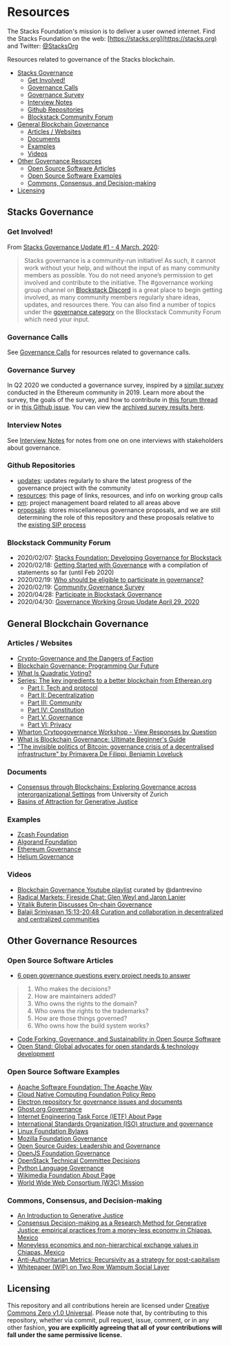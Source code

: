 # Resources

The Stacks Foundation's mission is to deliver a user owned internet.  Find the Stacks Foundation on the web: [https://stacks.org](https://stacks.org) and Twitter: [@StacksOrg](https://twitter.com/StacksOrg)

Resources related to governance of the Stacks blockchain.

<!-- TOC -->

- [Stacks Governance](#stacks-governance)
  - [Get Involved!](#get-involved)
  - [Governance Calls](#governance-calls)
  - [Governance Survey](#governance-survey)
  - [Interview Notes](#interview-notes)
  - [Github Repositories](#github-repositories)
  - [Blockstack Community Forum](#blockstack-community-forum)
- [General Blockchain Governance](#general-blockchain-governance)
  - [Articles / Websites](#articles--websites)
  - [Documents](#documents)
  - [Examples](#examples)
  - [Videos](#videos)
- [Other Governance Resources](#other-governance-resources)
  - [Open Source Software Articles](#open-source-software-articles)
  - [Open Source Software Examples](#open-source-software-examples)
  - [Commons, Consensus, and Decision-making](#commons-consensus-and-decision-making)
- [Licensing](#licensing)

<!-- /TOC -->

## Stacks Governance

### Get Involved!

From [Stacks Governance Update #1 - 4 March, 2020](https://github.com/stacksgov/updates/blob/master/updates/20200304-update-001.md):

> Stacks governance is a community-run initiative! As such, it cannot work without your help, and without the input of as many community members as possible. You do not need anyone’s permission to get involved and contribute to the initiative. The #governance working group channel on [Blockstack Discord](https://discordapp.com/invite/ny6wGkx) is a great place to begin getting involved, as many community members regularly share ideas, updates, and resources there. You can also find a number of topics under the [governance category](https://forum.blockstack.org/c/governance) on the Blockstack Community Forum which need your input.

### Governance Calls

See [Governance Calls](calls/README.md) for resources related to governance calls.

### Governance Survey

In Q2 2020 we conducted a governance survey, inspired by a [similar survey](https://medium.com/coinmonks/ethereum-governance-survey-results-c67c11695f2a) conducted in the Ethereum community in 2019. Learn more about the survey, the goals of the survey, and how to contribute in [this forum thread](https://forum.blockstack.org/t/community-governance-survey/10387) or in [this Github issue](https://github.com/stacksgov/pm/issues/1). You can view the [archived survey results here](survey/).

### Interview Notes

See [Interview Notes](interviews/) for notes from one on one interviews with stakeholders about governance.

### Github Repositories

- [updates](https://github.com/stacksgov/updates): updates regularly to share the latest progress of the governance project with the community
- [resources](https://github.com/stacksgov/resources): this page of links, resources, and info on working group calls
- [pm](https://github.com/stacksgov/pm/projects/1): project management board related to all areas above
- [proposals](https://github.com/stacksgov/proposals): stores miscellaneous governance proposals, and we are still determining the role of this repository and these proposals relative to the [existing SIP process](https://github.com/blockstack/stacks-blockchain/blob/master/sip/sip-000-stacks-improvement-proposal-process.md)

### Blockstack Community Forum

- 2020/02/07: [Stacks Foundation: Developing Governance for Blockstack](https://forum.blockstack.org/t/stacks-foundation-developing-governance-for-blockstack/10335)
- 2020/02/18: [Getting Started with Governance](https://forum.blockstack.org/t/getting-started-with-governance/10380) with a compilation of statements so far (until Feb 2020)
- 2020/02/19: [Who should be eligible to participate in governance?](https://forum.blockstack.org/t/who-should-be-eligible-to-participate-in-governance/10386)
- 2020/02/19: [Community Governance Survey](https://forum.blockstack.org/t/community-governance-survey/10387)
- 2020/04/28: [Participate in Blockstack Governance](https://forum.blockstack.org/t/participate-in-blockstack-governance-take-the-stacks-governance-survey/10742)
- 2020/04/30: [Governance Working Group Update April 29, 2020](https://forum.blockstack.org/t/governance-working-group-update-april-29-2020/10754)

## General Blockchain Governance

### Articles / Websites

- [Crypto-Governance and the Dangers of Faction](https://medium.com/@BuckPerley/crypto-governance-f1318affbbe0)
- [Blockchain Governance: Programming Our Future](https://medium.com/@FEhrsam/blockchain-governance-programming-our-future-c3bfe30f2d74)
- [What Is Quadratic Voting?](https://towardsdatascience.com/what-is-quadratic-voting-4f81805d5a06)
- [Series: The key ingredients to a better blockchain from Etherean.org](https://www.etherean.org/)
    - [Part I: Tech and protocol](https://www.etherean.org/blockchain/2019/09/09/key-ingredients-better-blockchain-part-i-tech-and-protocol.html)
    - [Part II: Decentralization](https://www.etherean.org/blockchain/2019/09/15/key-ingredients-better-blockchain-part-ii-decentralization.html)
    - [Part III: Community](https://www.etherean.org/blockchain/community/2019/09/19/key-ingredients-better-blockchain-part-iii-community.html)
    - [Part IV: Constitution](https://www.etherean.org/blockchain/community/governance/2019/11/18/key-ingredients-better-blockchain-part-iv-constitution.html)
    - [Part V: Governance](https://www.etherean.org/blockchain/governance/2020/01/06/key-ingredients-better-blockchain-part-v-governance.html)
    - [Part VI: Privacy](https://www.etherean.org/blockchain/privacy/2020/03/26/key-ingredients-better-blockchain-part-vi-privacy.html)
- [Wharton Crytpogovernance Workshop - View Responses by Question](https://cryptogov.net/view-responses-by-question/)
- [What is Blockchain Governance: Ultimate Beginner's Guide](https://blockgeeks.com/guides/what-is-blockchain-governance-ultimate-beginners-guide/)
- ["The invisible politics of Bitcoin: governance crisis of a decentralised infrastructure" by Primavera De Filippi, Benjamin Loveluck](https://policyreview.info/articles/analysis/invisible-politics-bitcoin-governance-crisis-decentralised-infrastructure)

### Documents

- [Consensus through Blockchains: Exploring Governance across interorganizational Settings](https://www.zora.uzh.ch/id/eprint/160378/1/ICIS_Blockchain_Governance.pdf) from University of Zurich
- [Basins of Attraction for Generative Justice](https://www.researchgate.net/publication/274832746_Basins_of_Attraction_for_Generative_Justice)

### Examples

- [Zcash Foundation](https://www.zfnd.org/about/)
- [Algorand Foundation](https://algorand.foundation/community)
- [Ethereum Governance](https://docs.ethhub.io/ethereum-basics/governance/)
- [Helium Governance](https://heliumchain.org/governance/)

### Videos

- [Blockchain Governance Youtube playlist](https://www.youtube.com/playlist?list=PLpNeGhwVBcha8itBSQlUoeMy_6EtTeoVd) curated by @dantrevino
- [Radical Markets: Fireside Chat: Glen Weyl and Jaron Lanier](https://youtu.be/R4XBAwKInig)
- [Vitalik Buterin Discusses On-chain Governance](https://www.youtube.com/watch?v=w-CH_5il9aU)
- [Balaji Srinivasan 15:13-20:48 Curation and collaboration in decentralized and centralized communities](https://youtu.be/A2K5OSMbV40?t=913)

## Other Governance Resources

### Open Source Software Articles

- [6 open governance questions every project needs to answer](https://opensource.com/article/20/2/open-source-projects-governance)

> 1. Who makes the decisions?
> 2. How are maintainers added?
> 3. Who owns the rights to the domain?
> 4. Who owns the rights to the trademarks?
> 5. How are those things governed?
> 6. Who owns how the build system works?

- [Code Forking, Governance, and Sustainability in Open Source Software](https://timreview.ca/article/644)
- [Open Stand: Global advocates for open standards &amp; technology development](https://open-stand.org/about-us/principles/)

### Open Source Software Examples

- [Apache Software Foundation: The Apache Way](https://www.apache.org/theapacheway/index.html)
- [Cloud Native Computing Foundation Policy Repo](https://github.com/cncf/foundation)
- [Electron repository for governance issues and documents](https://github.com/electron/governance)
- [Ghost.org Governance](https://ghost.org/docs/concepts/governance/)
- [Internet Engineering Task Force (IETF) About Page](https://www.ietf.org/about/)
- [International Standards Organization (ISO) structure and governance](https://www.iso.org/structure.html)
- [Linux Foundation Bylaws](https://www.linuxfoundation.org/bylaws/)
- [Mozilla Foundation Governance](https://www.mozilla.org/en-US/about/governance/)
- [Open Source Guides: Leadership and Governance](https://opensource.guide/leadership-and-governance/)
- [OpenJS Foundation Governance](https://openjsf.org/about/governance/)
- [OpenStack Technical Committee Decisions](https://opendev.org/openstack/governance/)
- [Python Language Governance](https://www.python.org/dev/peps/pep-0013/)
- [Wikimedia Foundation About Page](https://wikimediafoundation.org/about/)
- [World Wide Web Consortium (W3C) Mission](https://www.w3.org/Consortium/mission)

### Commons, Consensus, and Decision-making

- [An Introduction to Generative Justice](https://www.researchgate.net/publication/311811471_An_Introduction_to_Generative_Justice)
- [Consensus Decision-making as a Research Method for Generative Justice: empirical practices from a money-less economy in Chiapas, Mexico](https://www.researchgate.net/publication/311853527_Consensus_Decision-making_as_a_Research_Method_for_Generative_Justice_empirical_practices_from_a_money-less_economy_in_Chiapas_Mexico)
- [Moneyless economics and non-hierarchical exchange values in Chiapas, Mexico](https://www.researchgate.net/publication/325172729_Moneyless_economics_and_non-hierarchical_exchange_values_in_Chiapas_Mexico)
- [Anti-Authoritarian Metrics: Recursivity as a strategy for post-capitalism](https://www.researchgate.net/publication/311853369_Anti-Authoritarian_Metrics_Recursivity_as_a_strategy_for_post-capitalism)
- [Whitepaper (WIP) on Two Row Wampum Social Layer](https://github.com/HaroldDavis3/Two-Row-Wampum-Social-Layer-Platform)

## Licensing

This repository and all contributions herein are licensed under [Creative Commons Zero v1.0 Universal](LICENSE). Please note that, by contributing to this repository, whether via commit, pull request, issue, comment, or in any other fashion, **you are explicitly agreeing that all of your contributions will fall under the same permissive license.**
